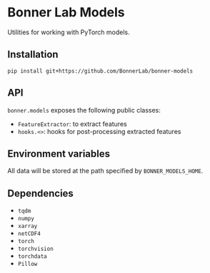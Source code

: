 # Bonner Lab Models

Utilities for working with PyTorch models.

## Installation

`pip install git+https://github.com/BonnerLab/bonner-models`

## API

`bonner.models` exposes the following public classes:

- `FeatureExtractor`: to extract features
- `hooks.<>`: hooks for post-processing extracted features

## Environment variables

All data will be stored at the path specified by `BONNER_MODELS_HOME`.

## Dependencies

- `tqdm`
- `numpy`
- `xarray`
- `netCDF4`
- `torch`
- `torchvision`
- `torchdata`
- `Pillow`
